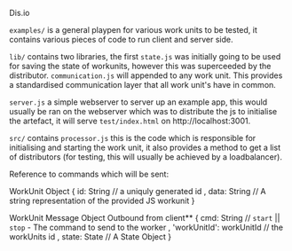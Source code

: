 Dis.io

`examples/` is a general playpen for various work units to be tested, it contains various pieces of code to run client and server side.

`lib/` contains two libraries, the first `state.js` was initially going to be used for saving the state of workunits, however this was superceeded by the distributor. `communication.js` will appended to any work unit. This provides a standardised communication layer that all work unit's have in common.

`server.js` a simple webserver to server up an example app, this would usually be ran on the webserver which was to distribute the js to initialise the artefact, it will serve `test/index.html` on http://localhost:3001.

`src/` contains `processor.js` this is the code which is responsible for initialising and starting the work unit, it also provides a method to get a list of distributors (for testing, this will usually be achieved by a loadbalancer).


Reference to commands which will be sent:

WorkUnit Object
    {
        id: String // a uniquly generated id
      , data: String // A string representation of the provided JS workunit
    }

WorkUnit Message Object Outbound from client**
    {
        cmd: String // `start` || `stop` - The command to send to the worker
      , 'workUnitId': workUnitId // the workUnits id
      , state: State // A State Object
    }